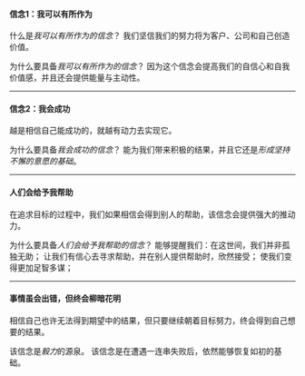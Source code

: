 #### 信念1：我可以有所作为
什么是*我可以有所作为的信念*？
我们坚信我们的努力将为客户、公司和自己创造价值。

为什么要具备*我可以有所作为的信念*？
因为这个信念会提高我们的自信心和自我价值感，并且还会提供能量与主动性。 

***

#### 信念2：我会成功
越是相信自己能成功的，就越有动力去实现它。

为什么要具备*我会成功的信念*？
能为我们带来积极的结果，并且它还是*形成坚持不懈的意愿的基础*。

***

#### 人们会给予我帮助
在追求目标的过程中，我们如果相信会得到别人的帮助，该信念会提供强大的推动力。

为什么要具备*人们会给予我帮助的信念*？
能够提醒我们：在这世间，我们并非孤独无助；
让我们有信心去寻求帮助，并在别人提供帮助时，欣然接受；
使我们变得更加足智多谋；

***

#### 事情虽会出错，但终会柳暗花明
相信自己也许无法得到期望中的结果，但只要继续朝着目标努力，终会得到自己想要的结果。

该信念是*毅力*的源泉。
该信念是在遭遇一连串失败后，依然能够恢复如初的基础。
